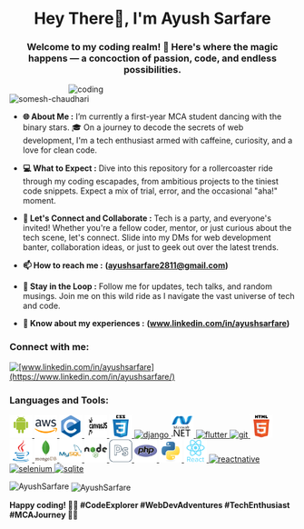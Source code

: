 <h1 align="center">Hey There👋, I'm Ayush Sarfare</h1>
<h3 align="center">Welcome to my coding realm! 🚀 
 Here's where the magic happens — a concoction of passion, code, and endless possibilities.</h3>
<img align="right" alt="coding" width="400" src="https://store.sirclo.com/blog/wp-content/uploads/2022/07/Banner-Blog-06-14-1024x576.jpg">

<p align="left"> <img src="https://komarev.com/ghpvc/?username=somesh-chaudhari&label=Profile%20views&color=0e75b6&style=flat" alt="somesh-chaudhari" /> </p>

- **🌐 About Me :** I’m currently a first-year MCA student dancing with the binary stars. 🎓 On a journey to decode the secrets of web development, I'm a tech enthusiast armed with caffeine, curiosity, and a love for clean code.

- **💻 What to Expect :** Dive into this repository for a rollercoaster ride through my coding escapades, from ambitious projects to the tiniest code snippets. Expect a mix of trial, error, and the occasional "aha!" moment.

- **🚀 Let's Connect and Collaborate :** Tech is a party, and everyone's invited! Whether you're a fellow coder, mentor, or just curious about the tech scene, let's connect. Slide into my DMs for web development banter, collaboration ideas, or just to geek out over the latest trends.

- **📫 How to reach me :** **(ayushsarfare2811@gmail.com)**

- **🌟 Stay in the Loop :** Follow me for updates, tech talks, and random musings. Join me on this wild ride as I navigate the vast universe of tech and code.

- **📄 Know about my experiences :** **(www.linkedin.com/in/ayushsarfare)**

<h3 align="left">Connect with me:</h3>
<p align="left">
<a href="[www.linkedin.com/in/ayushsarfare](https://www.linkedin.com/in/ayushsarfare/)" target="blank"><img align="center" src="https://raw.githubusercontent.com/rahuldkjain/github-profile-readme-generator/master/src/images/icons/Social/linked-in-alt.svg" alt="[www.linkedin.com/in/ayushsarfare](https://www.linkedin.com/in/ayushsarfare/)" height="30" width="40" /></a>
</p>

<h3 align="left">Languages and Tools:</h3>
<p align="left"> <a href="https://developer.android.com" target="_blank" rel="noreferrer"> <img src="https://raw.githubusercontent.com/devicons/devicon/master/icons/android/android-original-wordmark.svg" alt="android" width="40" height="40"/> </a> <a href="https://aws.amazon.com" target="_blank" rel="noreferrer"> <img src="https://raw.githubusercontent.com/devicons/devicon/master/icons/amazonwebservices/amazonwebservices-original-wordmark.svg" alt="aws" width="40" height="40"/> </a> <a href="https://www.cprogramming.com/" target="_blank" rel="noreferrer"> <img src="https://raw.githubusercontent.com/devicons/devicon/master/icons/c/c-original.svg" alt="c" width="40" height="40"/> </a> <a href="https://canvasjs.com" target="_blank" rel="noreferrer"> <img src="https://raw.githubusercontent.com/Hardik0307/Hardik0307/master/assets/canvasjs-charts.svg" alt="canvasjs" width="40" height="40"/> </a> <a href="https://www.w3schools.com/css/" target="_blank" rel="noreferrer"> <img src="https://raw.githubusercontent.com/devicons/devicon/master/icons/css3/css3-original-wordmark.svg" alt="css3" width="40" height="40"/> </a> <a href="https://www.djangoproject.com/" target="_blank" rel="noreferrer"> <img src="https://cdn.worldvectorlogo.com/logos/django.svg" alt="django" width="40" height="40"/> </a> <a href="https://dotnet.microsoft.com/" target="_blank" rel="noreferrer"> <img src="https://raw.githubusercontent.com/devicons/devicon/master/icons/dot-net/dot-net-original-wordmark.svg" alt="dotnet" width="40" height="40"/> </a> <a href="https://flutter.dev" target="_blank" rel="noreferrer"> <img src="https://www.vectorlogo.zone/logos/flutterio/flutterio-icon.svg" alt="flutter" width="40" height="40"/> </a> <a href="https://git-scm.com/" target="_blank" rel="noreferrer"> <img src="https://www.vectorlogo.zone/logos/git-scm/git-scm-icon.svg" alt="git" width="40" height="40"/> </a> <a href="https://www.w3.org/html/" target="_blank" rel="noreferrer"> <img src="https://raw.githubusercontent.com/devicons/devicon/master/icons/html5/html5-original-wordmark.svg" alt="html5" width="40" height="40"/> </a> <a href="https://www.java.com" target="_blank" rel="noreferrer"> <img src="https://raw.githubusercontent.com/devicons/devicon/master/icons/java/java-original.svg" alt="java" width="40" height="40"/> </a> <a href="https://www.mongodb.com/" target="_blank" rel="noreferrer"> <img src="https://raw.githubusercontent.com/devicons/devicon/master/icons/mongodb/mongodb-original-wordmark.svg" alt="mongodb" width="40" height="40"/> </a> <a href="https://www.mysql.com/" target="_blank" rel="noreferrer"> <img src="https://raw.githubusercontent.com/devicons/devicon/master/icons/mysql/mysql-original-wordmark.svg" alt="mysql" width="40" height="40"/> </a> <a href="https://nodejs.org" target="_blank" rel="noreferrer"> <img src="https://raw.githubusercontent.com/devicons/devicon/master/icons/nodejs/nodejs-original-wordmark.svg" alt="nodejs" width="40" height="40"/> </a> <a href="https://www.photoshop.com/en" target="_blank" rel="noreferrer"> <img src="https://raw.githubusercontent.com/devicons/devicon/master/icons/photoshop/photoshop-line.svg" alt="photoshop" width="40" height="40"/> </a> <a href="https://www.php.net" target="_blank" rel="noreferrer"> <img src="https://raw.githubusercontent.com/devicons/devicon/master/icons/php/php-original.svg" alt="php" width="40" height="40"/> </a> <a href="https://www.python.org" target="_blank" rel="noreferrer"> <img src="https://raw.githubusercontent.com/devicons/devicon/master/icons/python/python-original.svg" alt="python" width="40" height="40"/> </a> <a href="https://reactjs.org/" target="_blank" rel="noreferrer"> <img src="https://raw.githubusercontent.com/devicons/devicon/master/icons/react/react-original-wordmark.svg" alt="react" width="40" height="40"/> </a> <a href="https://reactnative.dev/" target="_blank" rel="noreferrer"> <img src="https://reactnative.dev/img/header_logo.svg" alt="reactnative" width="40" height="40"/> </a> <a href="https://www.selenium.dev" target="_blank" rel="noreferrer"> <img src="https://raw.githubusercontent.com/detain/svg-logos/780f25886640cef088af994181646db2f6b1a3f8/svg/selenium-logo.svg" alt="selenium" width="40" height="40"/> </a> <a href="https://www.sqlite.org/" target="_blank" rel="noreferrer"> <img src="https://www.vectorlogo.zone/logos/sqlite/sqlite-icon.svg" alt="sqlite" width="40" height="40"/> </a> </p>

<p><img align="left" src="https://github-readme-stats.vercel.app/api/top-langs?username=AyushSarfare&show_icons=true&locale=en&layout=compact" alt="AyushSarfare" /></p>

<p>&nbsp;<img align="center" src="https://github-readme-stats.vercel.app/api?username=AyushSarfare&show_icons=true&locale=en" alt="AyushSarfare" /></p>

**Happy coding! 🎉✨ #CodeExplorer #WebDevAdventures #TechEnthusiast #MCAJourney 🚀💡**


